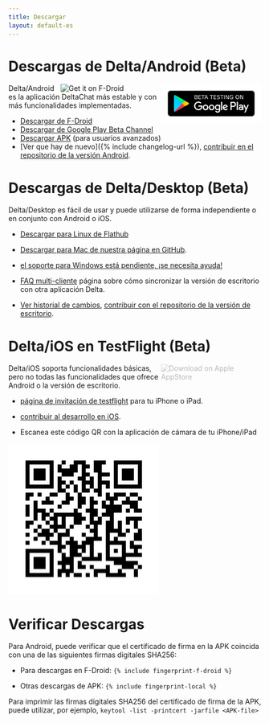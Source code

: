 ```yaml
---
title: Descargar
layout: default-es
---
```




<!-- GENERATED FILE -- DO NOT EDIT -->



# Descargas de Delta/Android (Beta)

[<img style="float:right" src="../assets/home/get-it-on-gplay-beta.png" alt="Beta testing on Google Play" width="200" />](https://play.google.com/store/apps/details?id=chat.delta)
[<img style="float:right" src="../assets/home/get-it-on-fdroid.png" alt="Get it on F-Droid" width="200" />](https://f-droid.org/app/com.b44t.messenger)

Delta/Android es la aplicación DeltaChat más estable y con más funcionalidades implementadas.

* [Descargar de F-Droid](https://f-droid.org/app/com.b44t.messenger)
* [Descargar de Google Play Beta Channel](https://play.google.com/store/apps/details?id=chat.delta)
* [Descargar APK](https://github.com/deltachat/deltachat-android/releases) (para usuarios avanzados)
* [Ver que hay de nuevo]({% include changelog-url %}), [contribuir en el repositorio de la versión Android](https://github.com/deltachat/deltachat-android/). 


# Descargas de Delta/Desktop (Beta)

Delta/Desktop es fácil de usar y puede utilizarse de forma independiente o en conjunto con Android o iOS.

* [Descargar para Linux de Flathub](https://flathub.org/apps/details/chat.delta.desktop)

* [Descargar para Mac de nuestra página en GitHub](https://github.com/deltachat/deltachat-desktop/releases/).

* [el soporte para Windows está pendiente, ¡se necesita ayuda!](https://github.com/deltachat/deltachat-desktop/issues/606) 

* [FAQ multi-cliente](help#multiclient) página sobre cómo sincronizar la versión de escritorio con otra aplicación Delta. 

* [Ver historial de cambios](https://github.com/deltachat/deltachat-desktop/blob/master/CHANGELOG.md),
[contribuir con el repositorio de la versión de escritorio](https://github.com/deltachat/deltachat-desktop/). 


# Delta/iOS en TestFlight (Beta)

<img src="../assets/home/get-it-on-ios.png" alt="Download on Apple AppStore" width="200" style="float:right; filter: opacity(.3) grayscale(100%);" />

Delta/iOS soporta funcionalidades básicas, pero no todas las funcionalidades que ofrece Android o la versión de escritorio.

- [página de invitación de testflight](https://testflight.apple.com/join/uEMc1NxS) para tu iPhone o iPad.

- [contribuir al desarrollo en iOS](https://github.com/deltachat/deltachat-ios/). 

- Escanea este código QR con la aplicación de cámara de tu iPhone/iPad

![Código QR](../assets/home/deltachat_testflight_qrcode.png)


# Verificar Descargas

Para Android, puede verificar que el certificado de firma en la APK coincida con una de las siguientes firmas digitales SHA256:

 * Para descargas en F-Droid:
`{% include fingerprint-f-droid %}`

* Otras descargas de APK:
`{% include fingerprint-local %}`

Para imprimir las firmas digitales SHA256 del certificado de firma de la APK, puede utilizar, por ejemplo,
`keytool -list -printcert -jarfile <APK-file>`


